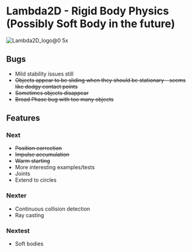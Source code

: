 # Lambda2D - Rigid Body Physics (Possibly Soft Body in the future)
![Lambda2D_logo@0 5x](https://user-images.githubusercontent.com/45016299/124357647-98720d00-dc14-11eb-8323-67c47293f208.png)
## Bugs
- Mild stability issues still
- ~~Objects appear to be sliding when they should be stationary - seems like dodgy contact points~~
- ~~Sometimes objects disappear~~
- ~~Broad Phase bug with too many objects~~

## Features
### Next
- ~~Position correction~~
- ~~Impulse accumulation~~
- ~~Warm starting~~
- More interesting examples/tests
- Joints
- Extend to circles

### Nexter
- Continuous collision detection
- Ray casting

### Nextest
- Soft bodies
